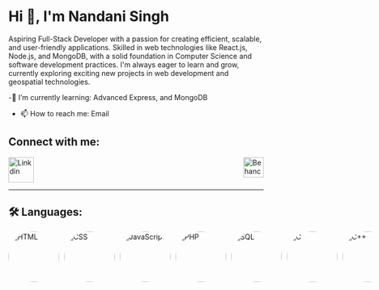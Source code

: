 # Hi 👋, I'm Nandani Singh

Aspiring Full-Stack Developer with a passion for creating efficient, scalable, and user-friendly applications. Skilled in web technologies like React.js, Node.js, and MongoDB, with a solid foundation in Computer Science and software development practices. I'm always eager to learn and grow, currently exploring exciting new projects in web development and geospatial technologies.

-🌱 I’m currently learning: Advanced Express, and MongoDB
- 📫 How to reach me: Email

## Connect with me:
<div style="display: flex; justify-content: space-between; gap: 100px;">
   <a href="https://developer.mozilla.org/en-US/docs/Web/HTML" target="_blank">
        <img src="https://github.com/user-attachments/assets/6b43a751-7ed8-4209-89ec-a1d14af26ed7" alt="Linkdin" height="50">
    </a>
    <a href="https://developer.mozilla.org/en-US/docs/Web/CSS" target="_blank">
        <img src="https://github.com/user-attachments/assets/59ab290a-2623-4734-828a-276a3045735a" alt="Behance" height="40">
    </a>
</div>
    
---
## 🛠 Languages:
<div style="display: flex; justify-content: space-between; gap: 10px;">
   <div style="display: flex; justify-content: space-between; gap: 10px;">
        <div class="images" style="border-radius: 50%;">
        <a href="https://developer.mozilla.org/en-US/docs/Web/HTML" target="_blank">
            <img src="https://github.com/user-attachments/assets/9a3160ce-ec56-43fd-9b66-0357f500d49a" alt="HTML" width="100" height="100" style="border-radius: 50%;">
        </a>
    </div>
    <div class="images" style="border-radius: 50%;">
        <a href="https://developer.mozilla.org/en-US/docs/Web/CSS" target="_blank">
            <img src="https://github.com/user-attachments/assets/2f5f64d9-fbfd-4d88-9217-eb6f522187b9" alt="CSS" width="100" height="100" style="border-radius: 50%;">
        </a>
    </div>
        <div class="images" style="border-radius: 50%;">
        <a href="https://developer.mozilla.org/en-US/docs/Web/JavaScript" target="_blank">
            <img src="https://github.com/user-attachments/assets/4ef61b34-e420-48ff-9d24-63f7bc9f6de1" alt="JavaScript" width="100" height="100" style="border-radius: 50%;">
        </a>
    </div>
        <div class="images" style="border-radius: 50%;">
        <a href="https://www.php.net" target="_blank">
            <img src="https://github.com/user-attachments/assets/42297ea2-ff42-40b8-a2f3-10bb6cdfbffb" alt="PHP" width="100" height="100" style="border-radius: 50%;">
        </a>
    </div>
        <div class="images" style="border-radius: 50%;">
        <a href="https://www.mysql.com" target="_blank">
            <img src="https://github.com/user-attachments/assets/2423df89-5b98-44f6-8128-50003f342041" alt="SQL" width="100" height="100" style="border-radius: 50%;">
        </a>
    </div>
        <div class="images" style="border-radius: 50%;">
        <a href="https://en.wikipedia.org/wiki/C_(programming_language)" target="_blank">
            <img src="https://github.com/user-attachments/assets/2e98a6a8-06f7-48b9-af4c-274416717e4b" alt="C" width="100" height="100" style="border-radius: 50%;">
        </a>
    </div>
        <div class="images" style="border-radius: 50%;">
        <a href="https://en.wikipedia.org/wiki/C%2B%2B" target="_blank">
            <img src="https://github.com/user-attachments/assets/2e98a6a8-06f7-48b9-af4c-274416717e4b" alt="C++" width="100" height="100" style="border-radius: 50%;">
        </a>
    </div>
        <div class="images" style="border-radius: 50%;">
        <a href="https://learn.microsoft.com/en-us/dotnet/csharp/" target="_blank">
            <img src="https://github.com/user-attachments/assets/2c969332-0265-4075-954b-9ce074fc5f9e" alt="C#" width="100" height="100" style="border-radius: 50%;">
        </a>
        </div>
    </div>
    
## 🛠 Tools:
<div style="display: flex; justify-content: space-between; gap: 10px;">
    <a href="https://www.figma.com/" target="_blank">
        <img src="https://github.com/user-attachments/assets/77e125c5-2629-4f61-ba8a-fe26108d86c8" alt="Figma" width="100" height="100" style="border-radius: 50%;">
    </a>
    <a href="https://git-scm.com/" target="_blank">
        <img src="https://github.com/user-attachments/assets/a337e2a7-05e4-4150-983c-549c65b8e336" alt="Git" width="100" height="100" style="border-radius: 50%;">
    </a>
    <a href="https://www.mysql.com/" target="_blank">
        <img src="https://github.com/user-attachments/assets/bfb03122-62c0-466a-8b82-91505d515aa7" alt="MySQL" width="100" height="100" style="border-radius: 50%;">
    </a>
    <a href="https://code.visualstudio.com/" target="_blank">
        <img src="https://github.com/user-attachments/assets/998f6123-0fcc-4568-933c-aeba6730b6f9" alt="VS Code" width="100" height="100" style="border-radius: 50%;">
    </a>
    <a href="https://wordpress.com/" target="_blank">
        <img src="https://github.com/user-attachments/assets/00c41faf-c943-45b1-8f96-9993e8a25da6" alt="WordPress" width="100" height="100" style="border-radius: 50%;">
    </a>
    <a href="https://en.cppreference.com/w/" target="_blank">
        <img src="https://github.com/user-attachments/assets/2e98a6a8-06f7-48b9-af4c-274416717e4b" alt="C++" width="100" height="100" style="border-radius: 50%;">
    </a>
    <a href="https://learn.microsoft.com/en-us/dotnet/csharp/" target="_blank">
        <img src="https://github.com/user-attachments/assets/2c969332-0265-4075-954b-9ce074fc5f9e" alt="C#" width="100" height="100" style="border-radius: 50%;">
    </a>
</div>


---

## 📫 How to reach me:
<div style="display: flex; align-items: center; gap: 10px;">
    <img src="https://github.com/user-attachments/assets/email-icon.png" alt="Email Icon" " width="30" height="30">
    <span>Email: <a href="mailto:nks854338@gmail.com">nks854338@gmail.com</a></span>
</div>

<div style="display: flex; align-items: center; gap: 10px;">
    <img src="https://github.com/user-attachments/assets/github-icon.png" alt="GitHub Icon" " width="30" height="30">
    <a href="https://github.com/your-username" target="_blank">GitHub</a>
</div>

<div style="display: flex; align-items: center; gap: 10px;">
    <img src="https://github.com/user-attachments/assets/linkedin-icon.png" alt="LinkedIn Icon" style="border-radius: 50%;" width="30" height="30">
    <a href="https://www.linkedin.com/in/your-linkedin" target="_blank">LinkedIn</a>
</div>

---

## ⚡ Fun fact:
- I am an astronomy enthusiast who loves crafting, gardening, and traveling.


---

### Support:
If you'd like to support my work, feel free to connect with me or explore my projects on GitHub. Let's build something amazing together!
